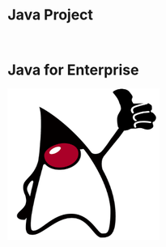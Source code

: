 # Java Project
<br>
<h1>Java for Enterprise</h1>
<img src="/asset/dukeThumbs.png" alt="Java Mascot Duke" height="300" width="300">
